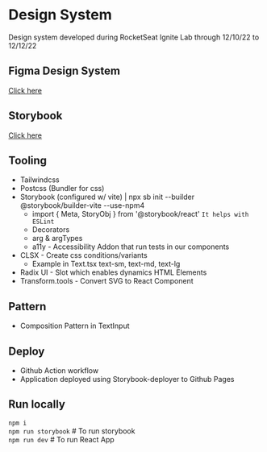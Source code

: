 # Design System

Design system developed during RocketSeat Ignite Lab through 12/10/22 to 12/12/22 

## Figma Design System

[Click here](https://www.figma.com/file/rMrLRISyr9UTfZlwxPwiPG/Ignite-Lab-Design-System?node-id=0%3A1)

## Storybook

[Click here](https://jschallenberger.github.io/Design-System-Storybook/?path=/story/components-heading--default)

## Tooling

- Tailwindcss
- Postcss (Bundler for css)
- Storybook (configured w/ vite) | npx sb init --builder @storybook/builder-vite --use-npm4
    - import { Meta, StoryObj } from '@storybook/react' `It helps with ESLint`
    - Decorators
    - arg & argTypes
    - a11y - Accessibility Addon that run tests in our components
- CLSX - Create css conditions/variants
    - Example in Text.tsx text-sm, text-md, text-lg
- Radix UI - Slot which enables dynamics HTML Elements
- Transform.tools - Convert SVG to React Component


## Pattern

- Composition Pattern in TextInput

## Deploy

- Github Action workflow
- Application deployed using Storybook-deployer to Github Pages

## Run locally

`npm i` <br>
`npm run storybook`  # To run storybook <br>
`npm run dev`  # To run React App
